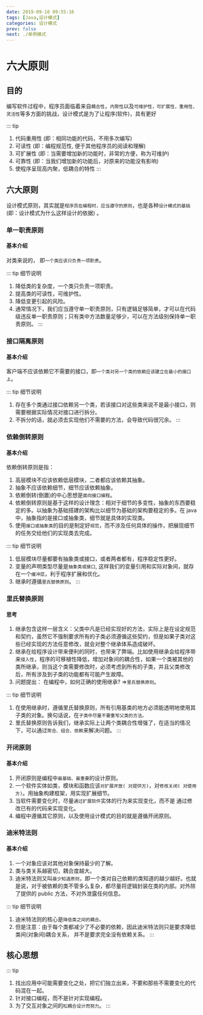 ```yaml
---
date: 2019-09-10 09:55:16
tags: [Java,设计模式]
categories: 设计模式
prev: false
next: ./单例模式
---
```


# 六大原则

## 目的

编写软件过程中，程序员面临着来自`耦合性`，`内聚性`以及`可维护性，可扩展性，重用性，灵活性`等多方面的挑战，设计模式是为了让程序(软件)，具有更好

::: tip
1. 代码重用性 (即：相同功能的代码，不用多次编写)
2. 可读性 (即：编程规范性, 便于其他程序员的阅读和理解)
3. 可扩展性 (即：当需要增加新的功能时，非常的方便，称为可维护)
4. 可靠性 (即：当我们增加新的功能后，对原来的功能没有影响)
5. 使程序呈现高内聚，低耦合的特性
:::

## 六大原则

设计模式原则，其实就是`程序员在编程时，应当遵守的原则`，也是各种`设计模式的基础`(即：设计模式为什么这样设计的依据) 。<!--more-->

### 单一职责原则

#### 基本介绍

对类来说的， 即`一个类应该只负责一项职责`。

::: tip 细节说明
1. 降低类的复杂度，一个类只负责一项职责。
2. 提高类的可读性，可维护性。
3. 降低变更引起的风险。
4. 通常情况下，我们应当遵守单一职责原则，只有逻辑足够简单，才可以在代码级违反单一职责原则；只有类中方法数量足够少，可以在方法级别保持单一职责原则。
:::

### 接口隔离原则

#### 基本介绍

客户端不应该依赖它不需要的接口，即`一个类对另一个类的依赖应该建立在最小的接口上`。

::: tip 细节说明
1. 存在多个类通过接口依赖另一个类，若该接口对这些类来说不是最小接口，则需要根据实际情况对接口进行拆分。
2. 不拆分的话，就必须去实现他们不需要的方法，会导致代码很冗余。
:::

### 依赖倒转原则

#### 基本介绍

依赖倒转原则是指：

1. 高层模块不应该依赖低层模块，二者都应该依赖其抽象。
2. 抽象不应该依赖细节，细节应该依赖抽象。
3. 依赖倒转(倒置)的中心思想是`面向接口编程`。
4. 依赖倒转原则是基于这样的设计理念：相对于细节的多变性，抽象的东西要稳定的多。以抽象为基础搭建的架构比以细节为基础的架构要稳定的多。在 java 中，抽象指的是接口或抽象类，细节就是具体的实现类。
5. 使用`接口或抽象类`的目的是制定好`规范`，而不涉及任何具体的操作，把展现细节的任务交给他们的实现类去完成。

::: tip 细节说明
1. 低层模块尽量都要有抽象类或接口，或者两者都有，程序稳定性更好。
2. 变量的声明类型尽量是`抽象类或接口`, 这样我们的变量引用和实际对象间，就存在一个`缓冲层`，利于程序扩展和优化。
3. 继承时遵循`里氏替换原则`。
:::

### 里氏替换原则

#### 思考

1. 继承包含这样一层含义：父类中凡是已经实现好的方法，实际上是在设定规范和契约，虽然它不强制要求所有的子类必须遵循这些契约，但是如果子类对这些已经实现的方法任意修改，就会对整个继承体系造成破坏。
2. 继承在给程序设计带来便利的同时，也带来了弊端。比如使用继承会给程序带来`侵入性`，程序的可移植性降低，增加对象间的耦合性，如果一个类被其他的类所继承，则当这个类需要修改时，必须考虑到所有的子类，并且父类修改后，所有涉及到子类的功能都有可能产生故障。
3. 问题提出： 在编程中，如何正确的使用继承? =>`里氏替换原则`。

::: tip 细节说明
1. 在使用继承时，遵循里氏替换原则，所有引用基类的地方必须能透明地使用其子类的对象。换句话说，在`子类中尽量不要重写父类的方法。`
2. 里氏替换原则告诉我们，继承实际上让两个类耦合性增强了，在适当的情况下，可以通过`聚合、组合、依赖`来解决问题。
:::

### 开闭原则

#### 基本介绍

1. 开闭原则是编程中`最基础、最重要`的设计原则。
2. 一个软件实体如类，模块和函数应该`对扩展开放( 对提供方)`，对`修改关闭( 对使用方)`。用抽象构建框架，用实现扩展细节。
3. 当软件需要变化时，尽量`通过扩展软件`实体的行为来实现变化，而不是 通过修改已有的代码来实现变化。
4. 编程中遵循其它原则，以及使用设计模式的目的就是遵循开闭原则。

### 迪米特法则

#### 基本介绍

1. 一个对象应该对其他对象保持最少的了解。
2. 类与类关系越密切，耦合度越大。
3. 迪米特法则又叫`最少知道原则`，即一个类对自己依赖的类知道的越少越好。也就是说，对于被依赖的类不管多么复杂，都尽量将逻辑封装在类的内部。对外除了提供的 public 方法，不对外泄露任何信息。

::: tip 细节说明
1. 迪米特法则的核心是`降低类之间的耦合。`
2. 但是注意：由于每个类都减少了不必要的依赖，因此迪米特法则只是要求降低类间(对象间)耦合关系， 并不是要求完全没有依赖关系。
:::

## 核心思想

::: tip
1. 找出应用中可能需要变化之处，把它们独立出来，不要和那些不需要变化的代码混在一起。
2.  针对接口编程，而不是针对实现编程。
3. 为了交互对象之间的`松耦合设计而努力`。
:::